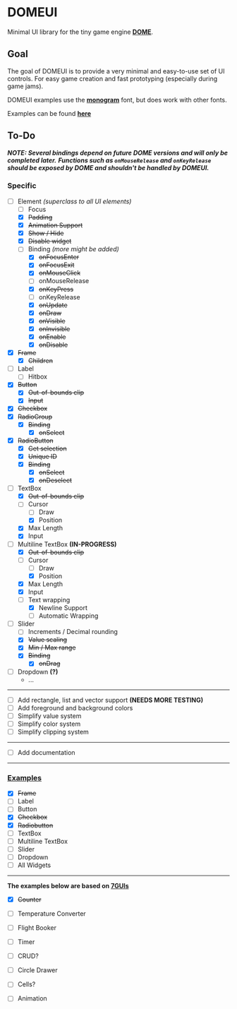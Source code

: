 # DOMEUI
Minimal UI library for the tiny game engine **[DOME](https://github.com/domeengine/dome)**.

## Goal
The goal of DOMEUI is to provide a very minimal and easy-to-use set of UI controls.
For easy game creation and fast prototyping (especially during game jams).

DOMEUI examples use the **[monogram](https://datagoblin.itch.io/monogram)** font, but does work with other fonts.

Examples can be found **[here](./examples)**

## To-Do

***NOTE: Several bindings depend on future DOME versions and will only be completed later.***
***Functions such as `onMouseRelease` and `onKeyRelease` should be exposed by DOME and shouldn't be handled by DOMEUI.***

### Specific
- [ ] Element _(superclass to all UI elements)_
  - [ ] Focus
  - [x] ~~Padding~~
  - [x] ~~Animation Support~~
  - [x] ~~Show / Hide~~
  - [x] ~~Disable widget~~
  - [ ] Binding _(more might be added)_
    - [x] ~~onFocusEnter~~
    - [x] ~~onFocusExit~~
    - [x] ~~onMouseClick~~
    - [ ] onMouseRelease
    - [x] ~~onKeyPress~~
    - [ ] onKeyRelease
    - [x] ~~onUpdate~~
    - [x] ~~onDraw~~
    - [x] ~~onVisible~~
    - [x] ~~onInvisible~~
    - [x] ~~onEnable~~
    - [x] ~~onDisable~~
- [x] ~~Frame~~
  - [x] ~~Children~~
- [ ] Label
  - [ ] Hitbox
- [x] ~~Button~~
  - [x] ~~Out-of-bounds clip~~
  - [x] ~~Input~~
- [x] ~~Checkbox~~
- [x] ~~RadioGroup~~
  - [x] ~~Binding~~
    - [x] ~~onSelect~~
- [x] ~~RadioButton~~
  - [x] ~~Get selection~~
  - [X] ~~Unique ID~~
  - [x] ~~Binding~~
    - [x] ~~onSelect~~
    - [x] ~~onDeselect~~
- [ ] TextBox
  - [x] ~~Out-of-bounds clip~~
  - [ ] Cursor
    - [ ] Draw
    - [x] Position
  - [x] Max Length
  - [x] Input
- [ ] Multiline TextBox **(IN-PROGRESS)**
  - [x] ~~Out-of-bounds clip~~
  - [ ] Cursor
    - [ ] Draw
    - [x] Position
  - [x] Max Length
  - [x] Input
  - [ ] Text wrapping
    - [x] Newline Support
    - [ ] Automatic Wrapping
- [ ] Slider
  - [ ] Increments / Decimal rounding
  - [x] ~~Value scaling~~
  - [x] ~~Min / Max range~~
  - [x] ~~Binding~~
    - [x] ~~onDrag~~
- [ ] Dropdown **(?)**
  - ...

---

- [ ] Add rectangle, list and vector support **(NEEDS MORE TESTING)**
- [ ] Add foreground and background colors
- [ ] Simplify value system
- [ ] Simplify color system
- [ ] Simplify clipping system

---

- [ ] Add documentation

---

### [Examples](./examples)
- [x] ~~Frame~~
- [ ] Label
- [ ] Button
- [x] ~~Checkbox~~
- [x] ~~Radiobutton~~
- [ ] TextBox
- [ ] Multiline TextBox
- [ ] Slider
- [ ] Dropdown
- [ ] All Widgets

---
__The examples below are based on [7GUIs](https://eugenkiss.github.io/7guis/tasks/)__

- [x] ~~Counter~~
- [ ] Temperature Converter
- [ ] Flight Booker
- [ ] Timer
- [ ] CRUD?
- [ ] Circle Drawer
- [ ] Cells?
- [ ] Animation

